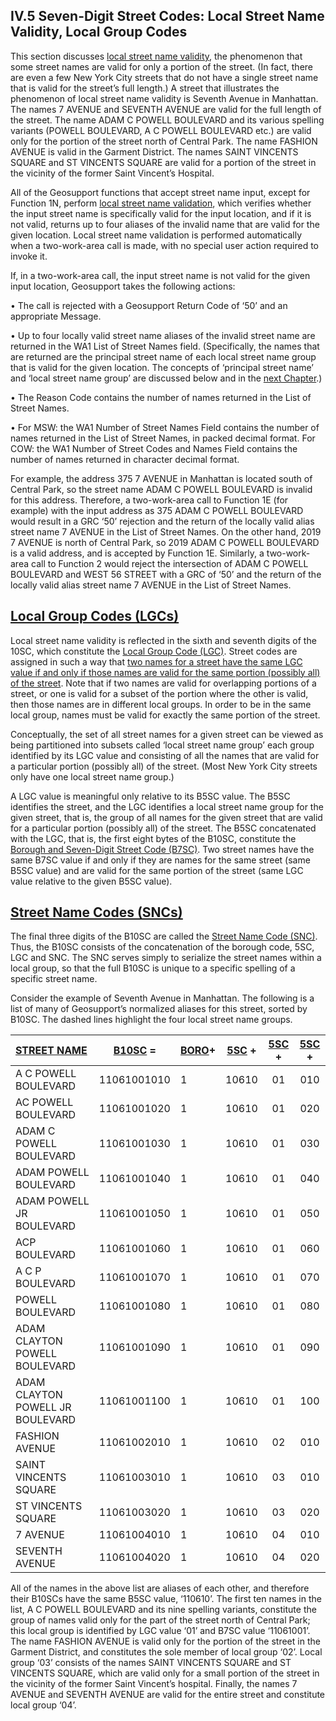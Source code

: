 <h2>IV.5 Seven-Digit Street Codes: Local Street Name Validity, Local Group Codes</h2>  

This section discusses <u>local street name validity</u>, the phenomenon that some street names are valid for only a portion of the street.  (In fact, there are even a few New York City streets that do not have a single street name that is valid for the street’s full length.)  A street that illustrates the phenomenon of local street name validity is Seventh Avenue in Manhattan.  The names 7 AVENUE and SEVENTH AVENUE are valid for the full length of the street.  The name ADAM C POWELL BOULEVARD and its various spelling variants (POWELL BOULEVARD, A C POWELL BOULEVARD etc.) are valid only for the portion of the street north of Central Park.  The name FASHION AVENUE is valid in the Garment District.  The names SAINT VINCENTS SQUARE and ST VINCENTS SQUARE are valid for a portion of the street in the vicinity of the former Saint Vincent’s Hospital.  

All of the Geosupport functions that accept street name input, except for Function 1N, perform <u>local street name validation</u>, which verifies whether the input street name is specifically valid for the input location, and if it is not valid, returns up to four aliases of the invalid name that are valid for the given location.  Local street name validation is performed automatically when a two-work-area call is made, with no special user action required to invoke it.  

If, in a two-work-area call, the input street name is not valid for the given input location, Geosupport takes the following actions:  

• The call is rejected with a Geosupport Return Code of ‘50’ and an appropriate Message.  

•	Up to four locally valid street name aliases of the invalid street name are returned in the WA1 List of Street Names field.  (Specifically, the names that are returned are the principal street name of each local street name group that is valid for the given location.  The concepts of ‘principal street name’ and ‘local street name group’ are discussed below and in the [next Chapter](/chapters/chapterIV/section06/).)  

• The Reason Code contains the number of names returned in the List of Street Names.  

• For MSW: the WA1 Number of Street Names Field contains the number of names returned in the List of Street Names, in packed decimal format.  For COW: the WA1 Number of Street Codes and Names Field contains the number of names returned in character decimal format.  

For example, the address 375 7 AVENUE in Manhattan is located south of Central Park, so the street name ADAM C POWELL BOULEVARD is invalid for this address. Therefore, a two-work-area call to Function 1E (for example) with the input address as 375 ADAM C POWELL BOULEVARD would result in a GRC ‘50’ rejection and the return of the locally valid alias street name 7 AVENUE in the List of Street Names.  On the other hand, 2019 7 AVENUE is north of Central Park, so 2019 ADAM C POWELL BOULEVARD is a valid address, and is accepted by Function 1E.  Similarly, a two-work-area call to Function 2 would reject the intersection of ADAM C POWELL BOULEVARD and WEST 56 STREET with a GRC of ‘50’ and the return of the locally valid alias street name 7 AVENUE in the List of Street Names.  

## <u>Local Group Codes (LGCs)</u>  

Local street name validity is reflected in the sixth and seventh digits of the 10SC, which constitute the <u>Local Group Code (LGC)</u>. Street codes are assigned in such a way that <u>two names for a street have the same LGC value if and only if those names are valid for the same portion (possibly all) of the street</u>. Note that if two names are valid for overlapping portions of a street, or one is valid for a subset of the portion where the other is valid, then those names are in different local groups.  In order to be in the same local group, names must be valid for exactly the same portion of the street.  

Conceptually, the set of all street names for a given street can be viewed as being partitioned into subsets called ‘local street name group’ each group identified by its LGC value and consisting of all the names that are valid for a particular portion (possibly all) of the street.  (Most New York City streets only have one local street name group.)  

A LGC value is meaningful only relative to its B5SC value.  The B5SC identifies the street, and the LGC identifies a local street name group for the given street, that is, the group of all names for the given street that are valid for a particular portion (possibly all) of the street.  The B5SC concatenated with the LGC, that is, the first eight bytes of the B10SC, constitute the <u>Borough and Seven-Digit Street Code (B7SC)</u>. Two street names have the same B7SC value if and only if they are names for the same street (same B5SC value) and are valid for the same portion of the street (same LGC value relative to the given B5SC value).  

## <u>Street Name Codes (SNCs)</u>  

The final three digits of the B10SC are called the <u>Street Name Code (SNC)</u>. Thus, the B10SC consists of the concatenation of the borough code, 5SC, LGC and SNC.  The SNC serves simply to serialize the street names within a local group, so that the full B10SC is unique to a specific spelling of a specific street name.  

Consider the example of Seventh Avenue in Manhattan.  The following is a list of many of Geosupport’s normalized aliases for this street, sorted by B10SC.  The dashed lines highlight the four local street name groups.  

|<u>STREET NAME</u>|  <u>B10SC</u> = | <u>BORO</u>+ | <u>5SC</u> + | <u>5SC</u> + | <u>5SC</u> + |
| :-----|:-----: |:----- |:-----:|:-----:|:-----: |  
| A C POWELL BOULEVARD   | 11061001010   | 1   |  10610  |  01 |  010   |  
| AC POWELL BOULEVARD   |  11061001020  |   1  | 10610  |   01  |  020  |
| ADAM C POWELL BOULEVARD   | 11061001030   |  1  | 10610   |  01 |  030   |  
| ADAM POWELL BOULEVARD   | 11061001040   |  1  |  10610  | 01  |  040   |  
| ADAM POWELL JR BOULEVARD   | 11061001050   |  1  | 10610   | 01  | 050    |  
| ACP BOULEVARD   | 11061001060   |   1 |  10610  | 01  |   060  |  
| A C P BOULEVARD   | 11061001070   |  1  |  10610  | 01  |   070  |  
| POWELL BOULEVARD   | 11061001080   |  1  | 10610   | 01  |  080   |  
| ADAM CLAYTON POWELL BOULEVARD   | 11061001090   |  1  |  10610  | 01  | 090   |  
| ADAM CLAYTON POWELL JR BOULEVARD   |  11061001100  |  1  |  10610  | 01  | 100    |  
| FASHION AVENUE   |  11061002010  |  1  |  10610  | 02  |  010   |  
| SAINT VINCENTS SQUARE   | 11061003010   |  1  |  10610  | 03  | 010    |  
| ST VINCENTS SQUARE   | 11061003020   |  1  | 10610   |  03 | 020  |  
| 7 AVENUE   |  11061004010  | 1   |  10610  |  04 |  010   |  
| SEVENTH AVENUE   | 11061004020   |  1  |  10610  | 04  |  020   |    

All of the names in the above list are aliases of each other, and therefore their B10SCs have the same B5SC value, ‘110610’.  The first ten names in the list, A C POWELL BOULEVARD and its nine spelling variants, constitute the group of names valid only for the part of the street north of Central Park;  this local group is identified by LGC value ‘01’ and B7SC value ‘11061001’.  The name FASHION AVENUE is valid only for the portion of the street in the Garment District, and constitutes the sole member of local group ‘02’.  Local group ‘03’ consists of the names SAINT VINCENTS SQUARE and ST VINCENTS SQUARE, which are valid only for a small portion of the street in the vicinity of the former Saint Vincent’s hospital.  Finally, the names 7 AVENUE and SEVENTH AVENUE are valid for the entire street and constitute local group ‘04’.
